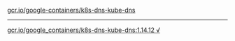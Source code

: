 [gcr.io/google-containers/k8s-dns-kube-dns](https://hub.docker.com/r/sqeven/k8s-dns-kube-dns/tags/) 

----
[gcr.io/google_containers/k8s-dns-kube-dns:1.14.12 √](https://hub.docker.com/r/sqeven/k8s-dns-kube-dns/tags/)

